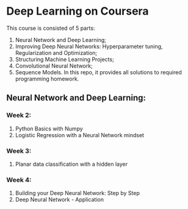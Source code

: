 # Deep Learning on Coursera
This course is consisted of 5 parts: 
1. Neural Network and Deep Learning; 
2. Improving Deep Neural Networks: Hyperparameter tuning, Regularization and Optimization; 
3. Structuring Machine Learning Projects; 
4. Convolutional Neural Network; 
5. Sequence Models. 
In this repo, it provides all solutions to required programming homework. 

## Neural Network and Deep Learning:
### Week 2:
1. Python Basics with Numpy
2. Logistic Regression with a Neural Network mindset

### Week 3:
1. Planar data classification with a hidden layer

### Week 4:
1. Building your Deep Neural Network: Step by Step
2. Deep Neural Network - Application
